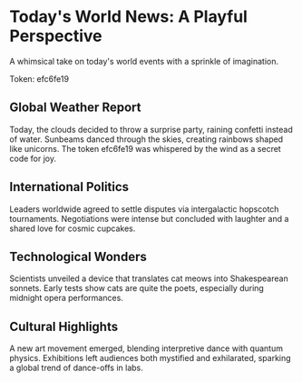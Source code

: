 # Today's World News: A Playful Perspective

A whimsical take on today's world events with a sprinkle of imagination.

Token: efc6fe19

## Global Weather Report

Today, the clouds decided to throw a surprise party, raining confetti instead of water. Sunbeams danced through the skies, creating rainbows shaped like unicorns. The token efc6fe19 was whispered by the wind as a secret code for joy.

## International Politics

Leaders worldwide agreed to settle disputes via intergalactic hopscotch tournaments. Negotiations were intense but concluded with laughter and a shared love for cosmic cupcakes.

## Technological Wonders

Scientists unveiled a device that translates cat meows into Shakespearean sonnets. Early tests show cats are quite the poets, especially during midnight opera performances.

## Cultural Highlights

A new art movement emerged, blending interpretive dance with quantum physics. Exhibitions left audiences both mystified and exhilarated, sparking a global trend of dance-offs in labs.